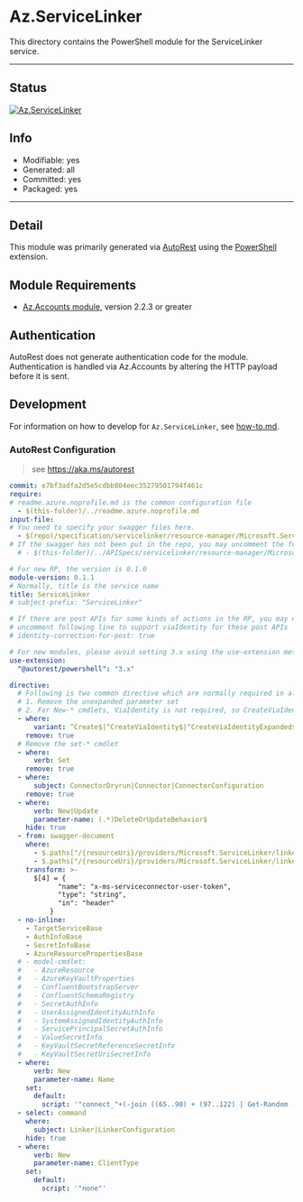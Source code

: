 <!-- region Generated -->
# Az.ServiceLinker
This directory contains the PowerShell module for the ServiceLinker service.

---
## Status
[![Az.ServiceLinker](https://img.shields.io/powershellgallery/v/Az.ServiceLinker.svg?style=flat-square&label=Az.ServiceLinker "Az.ServiceLinker")](https://www.powershellgallery.com/packages/Az.ServiceLinker/)

## Info
- Modifiable: yes
- Generated: all
- Committed: yes
- Packaged: yes

---
## Detail
This module was primarily generated via [AutoRest](https://github.com/Azure/autorest) using the [PowerShell](https://github.com/Azure/autorest.powershell) extension.

## Module Requirements
- [Az.Accounts module](https://www.powershellgallery.com/packages/Az.Accounts/), version 2.2.3 or greater

## Authentication
AutoRest does not generate authentication code for the module. Authentication is handled via Az.Accounts by altering the HTTP payload before it is sent.

## Development
For information on how to develop for `Az.ServiceLinker`, see [how-to.md](how-to.md).
<!-- endregion -->

### AutoRest Configuration
> see https://aka.ms/autorest

``` yaml
commit: e7bf3adfa2d5e5cdbb804eec35279501794f461c
require:
# readme.azure.noprofile.md is the common configuration file
  - $(this-folder)/../readme.azure.noprofile.md
input-file:
# You need to specify your swagger files here.
  - $(repo)/specification/servicelinker/resource-manager/Microsoft.ServiceLinker/preview/2022-11-01-preview/servicelinker.json
# If the swagger has not been put in the repo, you may uncomment the following line and refer to it locally
  # - $(this-folder)/../APISpecs/servicelinker/resource-manager/Microsoft.ServiceLinker/stable/2022-05-01/servicelinker.json

# For new RP, the version is 0.1.0
module-version: 0.1.1
# Normally, title is the service name
title: ServiceLinker
# subject-prefix: "ServiceLinker"

# If there are post APIs for some kinds of actions in the RP, you may need to 
# uncomment following line to support viaIdentity for these post APIs
# identity-correction-for-post: true

# For new modules, please avoid setting 3.x using the use-extension method and instead, use 4.x as the default option
use-extension:
  "@autorest/powershell": "3.x"

directive:
  # Following is two common directive which are normally required in all the RPs
  # 1. Remove the unexpanded parameter set
  # 2. For New-* cmdlets, ViaIdentity is not required, so CreateViaIdentityExpanded is removed as well
  - where:
      variant: ^Create$|^CreateViaIdentity$|^CreateViaIdentityExpanded$|^Update$|^UpdateViaIdentity$
    remove: true
  # Remove the set-* cmdlet
  - where:
      verb: Set
    remove: true
  - where:
      subject: ConnectorDryrun|Connector|ConnectorConfiguration
    remove: true
  - where:
      verb: New|Update
      parameter-name: (.*)DeleteOrUpdateBehavior$
    hide: true
  - from: swagger-document
    where: 
      - $.paths["/{resourceUri}/providers/Microsoft.ServiceLinker/linkers/{linkerName}"].put.parameters
      - $.paths["/{resourceUri}/providers/Microsoft.ServiceLinker/linkers/{linkerName}"].patch.parameters
    transform: >-
      $[4] = {
            "name": "x-ms-serviceconnector-user-token",
            "type": "string",
            "in": "header"
          }
  - no-inline:
    - TargetServiceBase
    - AuthInfoBase
    - SecretInfoBase
    - AzureResourcePropertiesBase
  # - model-cmdlet:
  #   - AzureResource
  #   - AzureKeyVaultProperties
  #   - ConfluentBootstrapServer
  #   - ConfluentSchemaRegistry
  #   - SecretAuthInfo
  #   - UserAssignedIdentityAuthInfo
  #   - SystemAssignedIdentityAuthInfo
  #   - ServicePrincipalSecretAuthInfo
  #   - ValueSecretInfo
  #   - KeyVaultSecretReferenceSecretInfo
  #   - KeyVaultSecretUriSecretInfo
  - where:
      verb: New
      parameter-name: Name
    set:
      default:
        script: '"connect_"+(-join ((65..90) + (97..122) | Get-Random -Count 5 | % {[char]$_}))'
  - select: command
    where:
      subject: Linker|LinkerConfiguration
    hide: true
  - where:
      verb: New
      parameter-name: ClientType
    set:
      default: 
        script: '"none"'
```
